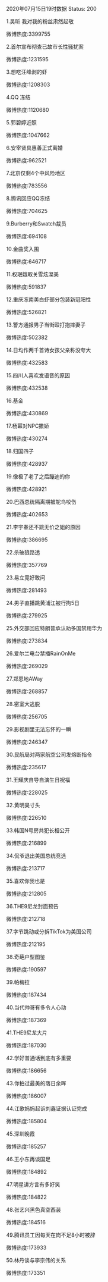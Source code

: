 2020年07月15日19时数据
Status: 200

1.吴昕 我对我的粉丝肃然起敬

微博热度:3399755

2.首尔宣布彻查已故市长性骚扰案

微博热度:1231595

3.想吃汪峰剥的虾

微博热度:1208303

4.QQ 冻结

微博热度:1120680

5.郭碧婷近照

微博热度:1047662

6.安宰贤具惠善正式离婚

微博热度:962521

7.北京仅剩4个中风险地区

微博热度:783556

8.腾讯回应QQ冻结

微博热度:704625

9.Burberry和Swatch裁员

微博热度:694108

10.金曲奖入围

微博热度:646717

11.权珉娥取关雪炫澯美

微博热度:591837

12.重庆冻南美白虾部分包装新冠阳性

微博热度:526821

13.警方通报男子当街殴打抱摔妻子

微博热度:502382

14.日均作两千首诗女孩父亲称没夸大

微博热度:432583

15.四川人喜欢发语音的原因

微博热度:432538

16.基金

微博热度:430869

17.杨幂对NPC撒娇

微博热度:430274

18.归国四子

微博热度:428937

19.像极了老了之后蹦迪的你

微博热度:428921

20.巴西总统隔离期被鸵鸟咬伤

微博热度:402653

21.李宇春还不跳无价之姐的原因

微博热度:386695

22.杀破狼路透

微博热度:357769

23.易立竞好敢问

微博热度:281493

24.男子直播跳黄浦江被行拘5日

微博热度:279925

25.外交部回应特朗普承认劝多国禁用华为

微博热度:273834

26.爱尔兰电台禁播RainOnMe

微博热度:269029

27.郑恩地AWay

微博热度:268857

28.密室大逃脱

微博热度:256705

29.影视剧里无法忘怀的一瞬

微博热度:246347

30.民航局对两家航空公司发熔断指令

微博热度:235617

31.王耀庆自导自演生日祝福

微博热度:228025

32.黄明昊寸头

微博热度:226510

33.韩国N号房共犯长相公开

微博热度:216899

34.侃爷退出美国总统竞选

微博热度:213717

35.喜欢你我也是

微博热度:212805

36.THE9尼龙封面预告

微博热度:212718

37.字节跳动或分拆TikTok为美国公司

微博热度:212195

38.奇葩户型图鉴

微博热度:190597

39.帕梅拉

微博热度:187434

40.当代帅哥有多令人心动

微博热度:187369

41.THE9尼龙大片

微博热度:187030

42.学好普通话到底有多重要

微博热度:186656

43.你拍过最美的落日余晖

微博热度:186007

44.江歌妈妈起诉刘鑫证据认证完成

微博热度:185804

45.深圳晚霞

微博热度:185257

46.王小东再谈国足

微博热度:184892

47.明星讲方言有多好笑

微博热度:184822

48.张艺兴黑色真空西装

微博热度:184516

49.腾讯员工因每天在岗不足8小时被辞

微博热度:173933

50.林丹谈与李宗伟的关系

微博热度:173351

